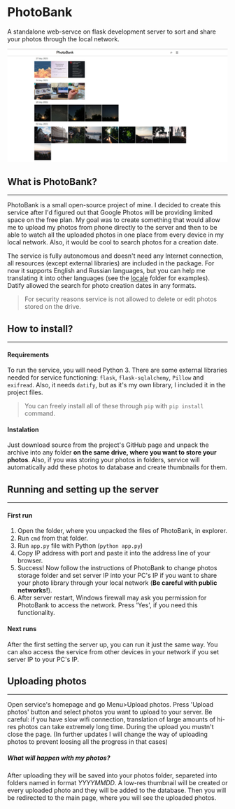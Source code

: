 # PhotoBank
A standalone web-servce on flask development server to sort and share your photos through the local network.

![Homepage](_images/homepage.jpg)

## What is PhotoBank?
---
PhotoBank is a small open-source project of mine. I decided to create this service after I'd figured out that Google Photos will be providing limited space on the free plan. My goal was to create something that would allow me to upload my photos from phone directly to the server and then to be able to watch all the uploaded photos in one place from every device in my local network. Also, it would be cool to search photos for a creation date.

The service is fully autonomous and doesn't need any Internet connection, all resources (except external libraries) are included in the package. For now it supports English and Russian languages, but you can help me translating it into other languages (see the [locale](locale) folder for examples). Datify allowed the search for photo creation dates in any formats.

> For security reasons service is not allowed to delete or edit photos stored on the drive.

## How to install?
---
#### Requirements
To run the service, you will need Python 3.
There are some external libraries needed for service functioning: `flask`, `flask-sqlalchemy`, `Pillow` and `exifread`. Also, it needs `datify`, but as it's my own library, I included it in the project files.
> You can freely install all of these through `pip` with `pip install` command. 

#### Instalation
Just download source from the project's GitHub page and unpack the archive into any folder **on the same drive, where you want to store your photos**. Also, if you was storing your photos in folders, service will automatically add these photos to database and create thumbnails for them.

## Running and setting up the server
---
#### First run
1. Open the folder, where you unpacked the files of PhotoBank, in explorer.
2. Run `cmd` from that folder.
3. Run `app.py` file with Python (`python app.py`)
4. Copy IP address with port and paste it into the address line of your browser.
5. Success! Now follow the instructions of PhotoBank to change photos storage folder and set server IP into your PC's IP if you want to share your photo library through your local network (**Be careful with public networks!**).
6. After server restart, Windows firewall may ask you permission for PhotoBank to access the network. Press 'Yes', if you need this functionality.

#### Next runs
After the first setting the server up, you can run it just the same way. You can also access the service from other devices in your network if you set server IP to your PC's IP.

## Uploading photos
---
Open service's homepage and go Menu>Upload photos. Press 'Upload photos' button and select photos you want to upload to your server. Be careful: if you have slow wifi connection, translation of large amounts of hi-res photos can take extremely long time. During the upload you mustn't close the page. (In further updates I will change the way of uploading photos to prevent loosing all the progress in that cases)

##### What will happen with my photos?
After uploading they will be saved into your photos folder, separeted into folders named in format *YYYYMMDD*. A low-res thumbnail will be created or every uploaded photo and they will be added to the database. Then you will be redirected to the main page, where you will see the uploaded photos.

